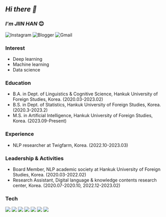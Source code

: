 
## _Hi there 👋_
### _I'm JIIN HAN_ :blush:

![Instagram](https://img.shields.io/badge/Instagram-EF2D5E.svg?style=for-the-badge&logo=Instagram&logoColor=white&link=https://instagram.com/1_rec0g)
![Blogger](https://img.shields.io/badge/Blogger-2D8C3C.svg?style=for-the-badge&logo=blogger&logoColor=white&link=https://blog.naver.com/zzinzziny_)
![Gmail](https://img.shields.io/badge/Gmail-D14836?style=for-the-badge&logo=gmail&logoColor=white&link=mailto:gkswldls8671@gmail.com)


### Interest
- Deep learning
- Machine learning
- Data science

### Education
- B.A. in Dept. of Linguistics & Cognitive Science, Hankuk University of Foreign Studies, Korea. (2020.03-2023.02)
- B.S. in Dept. of Statistics, Hankuk University of Foreign Studies, Korea. (2020.3-2023.2)
- M.S. in Artificial Intelligence, Hankuk University of Foreign Studies, Korea. (2023.09-Present)

### Experience
- NLP researcher at Twigfarm, Korea. (2022.10-2023.03)

### Leadership & Activities
- Board Member, NLP academic society at Hankuk University of Foreign Studies, Korea. (2020.03-2022.02)
- Research Assistant, Digital language & knowledge contents research center, Korea. (2020.07-2020.10, 2022.12-2023.02)


### Tech
<img src="https://img.shields.io/badge/c++-00599C?style=for-the-badge&logo=c%2B%2B&logoColor=white"> <img src="https://img.shields.io/badge/python-3776AB?style=for-the-badge&logo=python&logoColor=white"> <img src="https://img.shields.io/badge/mysql-4479A1?style=for-the-badge&logo=mysql&logoColor=white"> <img src="https://img.shields.io/badge/django-092E20?style=for-the-badge&logo=django&logoColor=white"> <img src="https://img.shields.io/badge/linux-FCC624?style=for-the-badge&logo=linux&logoColor=black"> <img src="https://img.shields.io/badge/github-181717?style=for-the-badge&logo=github&logoColor=white"> <img src="https://img.shields.io/badge/git-F05032?style=for-the-badge&logo=git&logoColor=white"> 
